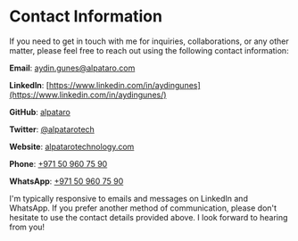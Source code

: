 # Contact Information

If you need to get in touch with me for inquiries, collaborations, or any other matter, please feel free to reach out using the following contact information:

**Email**: [aydin.gunes@alpataro.com](mailto:aydin.gunes@alpataro.com)

**LinkedIn**: [https://www.linkedin.com/in/aydingunes](https://www.linkedin.com/in/aydingunes/)

**GitHub**: [alpataro](https://github.com/alpataro)

**Twitter**: [@alpatarotech](https://twitter.com/alpatarotech)

**Website**: [alpatarotechnology.com](https://alpatarotechnology.com/)

**Phone**: [+971 50 960 75 90](<a href="tel:+971509607590">)

**WhatsApp**: [+971 50 960 75 90](https://api.whatsapp.com/send?phone=971509607590&text=Hi%2C%20I%20got%20your%20WhatsApp%20information%20from%20your%20github%20alpataro)

I'm typically responsive to emails and messages on LinkedIn and WhatsApp. If you prefer another method of communication, please don't hesitate to use the contact details provided above. I look forward to hearing from you!
